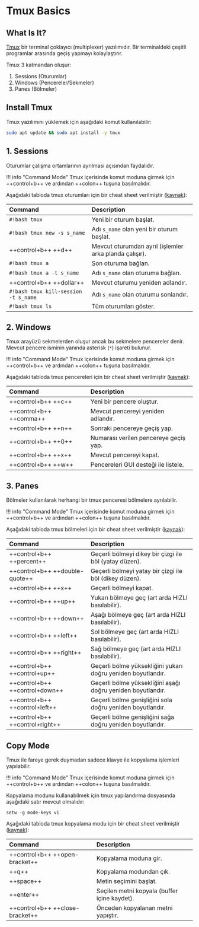 # Tmux Basics

## What Is It?

[Tmux](https://github.com/tmux/tmux/wiki) bir terminal çoklayıcı (multiplexer) yazılımıdır. Bir terminaldeki çeşitli programlar arasında geçiş yapmayı kolaylaştırır.

Tmux 3 katmandan oluşur:

1. Sessions (Oturumlar)
2. Windows (Pencereler/Sekmeler)
3. Panes (Bölmeler)

## Install Tmux

Tmux yazılımını yüklemek için aşağıdaki komut kullanılabilir:

```bash
sudo apt update && sudo apt install -y tmux
```

## 1. Sessions

Oturumlar çalışma ortamlarının ayrılması açısından faydalıdır.

!!! info "Command Mode"
    Tmux içerisinde komut moduna girmek için ++control+b++ ve ardından ++colon++ tuşuna basılmalıdır.

Aşağıdaki tabloda tmux oturumları için bir cheat sheet verilmiştir ([kaynak](https://tmuxcheatsheet.com/)):

| Command | Description |
|:---|:---|
| `#!bash tmux` | Yeni bir oturum başlat. |
| `#!bash tmux new -s s_name` | Adı `s_name` olan yeni bir oturum başlat. |
| ++control+b++ ++d++ | Mevcut oturumdan ayrıl (işlemler arka planda çalışır). |
| `#!bash tmux a` | Son oturuma bağlan. |
| `#!bash tmux a -t s_name` | Adı `s_name` olan oturuma bağlan. |
| ++control+b++ ++dollar++ | Mevcut oturumu yeniden adlandır. |
| `#!bash tmux kill-session -t s_name` | Adı `s_name` olan oturumu sonlandır. |
| `#!bash tmux ls` | Tüm oturumları göster. |

## 2. Windows

Tmux arayüzü sekmelerden oluşur ancak bu sekmelere pencereler denir. Mevcut pencere isminin yanında asterisk (`*`) işareti bulunur.

!!! info "Command Mode"
    Tmux içerisinde komut moduna girmek için ++control+b++ ve ardından ++colon++ tuşuna basılmalıdır.

Aşağıdaki tabloda tmux pencereleri için bir cheat sheet verilmiştir ([kaynak](https://tmuxcheatsheet.com/)):

| Command | Description |
|:---|:---|
| ++control+b++ ++c++ | Yeni bir pencere oluştur. |
| ++control+b++ ++comma++ | Mevcut pencereyi yeniden adlandır. |
| ++control+b++ ++n++ | Sonraki pencereye geçiş yap. |
| ++control+b++ ++0++ | Numarası verilen pencereye geçiş yap. |
| ++control+b++ ++x++ | Mevcut pencereyi kapat. |
| ++control+b++ ++w++ | Pencereleri GUI desteği ile listele. |

## 3. Panes

Bölmeler kullanılarak herhangi bir tmux penceresi bölmelere ayrılabilir.

!!! info "Command Mode"
    Tmux içerisinde komut moduna girmek için ++control+b++ ve ardından ++colon++ tuşuna basılmalıdır.

Aşağıdaki tabloda tmux bölmeleri için bir cheat sheet verilmiştir ([kaynak](https://tmuxcheatsheet.com/)):

| Command | Description |
|:---|:---|
| ++control+b++ ++percent++ | Geçerli bölmeyi dikey bir çizgi ile böl (yatay düzen). |
| ++control+b++ ++double-quote++ | Geçerli bölmeyi yatay bir çizgi ile böl (dikey düzen). |
| ++control+b++ ++x++ | Geçerli bölmeyi kapat. |
| ++control+b++ ++up++ | Yukarı bölmeye geç (art arda HIZLI basılabilir). |
| ++control+b++ ++down++ | Aşağı bölmeye geç (art arda HIZLI basılabilir). |
| ++control+b++ ++left++ | Sol bölmeye geç (art arda HIZLI basılabilir). |
| ++control+b++ ++right++ | Sağ bölmeye geç (art arda HIZLI basılabilir). |
| ++control+b++ ++control+up++ | Geçerli bölme yüksekliğini yukarı doğru yeniden boyutlandır. |
| ++control+b++ ++control+down++ | Geçerli bölme yüksekliğini aşağı doğru yeniden boyutlandır. |
| ++control+b++ ++control+left++ | Geçerli bölme genişliğini sola doğru yeniden boyutlandır. |
| ++control+b++ ++control+right++ | Geçerli bölme genişliğini sağa doğru yeniden boyutlandır. |

## Copy Mode

Tmux ile fareye gerek duymadan sadece klavye ile kopyalama işlemleri yapılabilir.

!!! info "Command Mode"
    Tmux içerisinde komut moduna girmek için ++control+b++ ve ardından ++colon++ tuşuna basılmalıdır.

Kopyalama modunu kullanabilmek için tmux yapılandırma dosyasında aşağıdaki satır mevcut olmalıdır:

```text title=".tmux.conf" linenums="1"
setw -g mode-keys vi
```

Aşağıdaki tabloda tmux kopyalama modu için bir cheat sheet verilmiştir ([kaynak](https://tmuxcheatsheet.com/)):

| Command | Description |
|:---|:---|
| ++control+b++ ++open-bracket++ | Kopyalama moduna gir. |
| ++q++ | Kopyalama modundan çık. |
| ++space++ | Metin seçimini başlat. |
| ++enter++ | Seçilen metni kopyala (buffer içine kaydet). |
| ++control+b++ ++close-bracket++ | Önceden kopyalanan metni yapıştır. |
